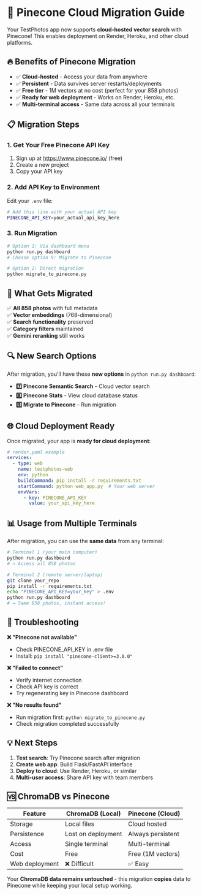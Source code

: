 # 🌟 Pinecone Cloud Migration Guide

Your TestPhotos app now supports **cloud-hosted vector search** with Pinecone! This enables deployment on Render, Heroku, and other cloud platforms.

## 🔥 Benefits of Pinecone Migration

- ✅ **Cloud-hosted** - Access your data from anywhere
- ✅ **Persistent** - Data survives server restarts/deployments
- ✅ **Free tier** - 1M vectors at no cost (perfect for your 858 photos)
- ✅ **Ready for web deployment** - Works on Render, Heroku, etc.
- ✅ **Multi-terminal access** - Same data across all your terminals

## 📋 Migration Steps

### 1. Get Your Free Pinecone API Key
1. Sign up at https://www.pinecone.io/ (free)
2. Create a new project
3. Copy your API key

### 2. Add API Key to Environment
Edit your `.env` file:
```bash
# Add this line with your actual API key
PINECONE_API_KEY=your_actual_api_key_here
```

### 3. Run Migration
```bash
# Option 1: Via dashboard menu
python run.py dashboard
# Choose option 9: Migrate to Pinecone

# Option 2: Direct migration
python migrate_to_pinecone.py
```

## 🎯 What Gets Migrated

✅ **All 858 photos** with full metadata  
✅ **Vector embeddings** (768-dimensional)  
✅ **Search functionality** preserved  
✅ **Category filters** maintained  
✅ **Gemini reranking** still works  

## 🔍 New Search Options

After migration, you'll have these **new options** in `python run.py dashboard`:

- **7️⃣ Pinecone Semantic Search** - Cloud vector search
- **8️⃣ Pinecone Stats** - View cloud database status  
- **9️⃣ Migrate to Pinecone** - Run migration

## 🌐 Cloud Deployment Ready

Once migrated, your app is **ready for cloud deployment**:

```yaml
# render.yaml example
services:
  - type: web
    name: testphotos-web
    env: python
    buildCommand: pip install -r requirements.txt
    startCommand: python web_app.py  # Your web server
    envVars:
      - key: PINECONE_API_KEY
        value: your_api_key_here
```

## 📊 Usage from Multiple Terminals

After migration, you can use the **same data** from any terminal:

```bash
# Terminal 1 (your main computer)
python run.py dashboard
# → Access all 858 photos

# Terminal 2 (remote server/laptop)  
git clone your_repo
pip install -r requirements.txt
echo "PINECONE_API_KEY=your_key" > .env
python run.py dashboard
# → Same 858 photos, instant access!
```

## 🔧 Troubleshooting

**❌ "Pinecone not available"**
- Check PINECONE_API_KEY in .env file
- Install: `pip install "pinecone-client>=3.0.0"`

**❌ "Failed to connect"**
- Verify internet connection
- Check API key is correct
- Try regenerating key in Pinecone dashboard

**❌ "No results found"** 
- Run migration first: `python migrate_to_pinecone.py`
- Check migration completed successfully

## 💡 Next Steps

1. **Test search**: Try Pinecone search after migration
2. **Create web app**: Build Flask/FastAPI interface  
3. **Deploy to cloud**: Use Render, Heroku, or similar
4. **Multi-user access**: Share API key with team members

## 🆚 ChromaDB vs Pinecone

| Feature | ChromaDB (Local) | Pinecone (Cloud) |
|---------|------------------|------------------|
| Storage | Local files | Cloud hosted |
| Persistence | Lost on deployment | Always persistent |
| Access | Single terminal | Multi-terminal |
| Cost | Free | Free (1M vectors) |
| Web deployment | ❌ Difficult | ✅ Easy |

Your **ChromaDB data remains untouched** - this migration **copies** data to Pinecone while keeping your local setup working.